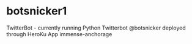 # botsnicker1
TwitterBot - currently running Python Twitterbot @botsnicker deployed through HeroKu App immense-anchorage
